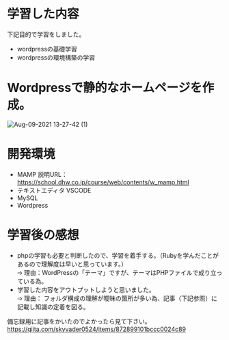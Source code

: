 # 学習した内容
下記目的で学習をしました。  
* wordpressの基礎学習
* wordpressの環境構築の学習

# Wordpressで静的なホームページを作成。
![Aug-09-2021 13-27-42 (1)](https://user-images.githubusercontent.com/79980351/128660541-7501821f-2d3c-4066-b587-7f3764a393ce.gif)

# 開発環境
  * MAMP  説明URL： https://school.dhw.co.jp/course/web/contents/w_mamp.html
  * テキストエディタ VSCODE
  * MySQL
  * Wordpress

# 学習後の感想
  * phpの学習も必要と判断したので、学習を着手する。（Rubyを学んだことがあるので理解度は早いと思っています。）  
  ➩ 理由：WordPressの「テーマ」ですが、テーマはPHPファイルで成り立っている為。
  * 学習した内容をアウトプットしようと思いました。  
  ➩ 理由： フォルダ構成の理解が曖昧の箇所が多い為、記事（下記参照）に記載し知識の定着を図る。
 
 備忘録用に記事をかいたのでよかったら見て下さい。
 https://qiita.com/skyvader0524/items/872899101bccc0024c89
  
